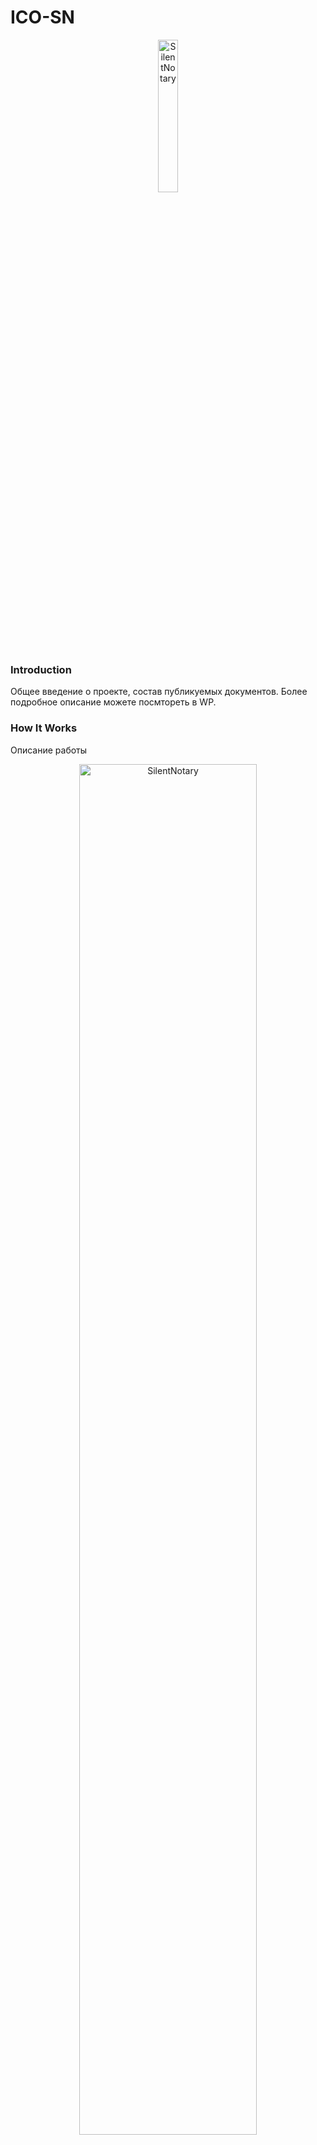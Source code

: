 # ICO-SN
<p align="center">
<img src="https://github.com/SilentNotary/ICO-SN/blob/master/logo_SN_png_256%D1%85256.png" width="25%" alt="SilentNotary">
</p>

### Introduction
Общее введение о проекте, состав публикуемых документов. Более подробное описание можете посмтореть в WP.

### How It Works
Описание работы
<p align="center">
<img src="https://github.com/SilentNotary/ICO-SN/blob/master/Shema_4.png" width="75%" alt="SilentNotary">
</p>

### Состав публикуемых документов


| Smartcontract| Description                              | Note |
| -------- |:----:|:-----:|:------:| ---- |
| <a href="https://www.bitfinex.com" target="_blank">Token</a> | ✓ | ✓ | ✓ |
| <a href="https://www.bitfinex.com" target="_blank">Crowdsale</a> | ✓ | ✓ | ✓ |
| <a href="https://www.bitfinex.com" target="_blank">MultiSign</a> | ✓ | ✓ | ✓ |
| <a href="https://www.bitfinex.com" target="_blank">SilentNotary_demo</a> | ✓ | ✓ | ✓ |

Smartcontract | Default Value | Description
| ------------ | ------------------- | ------------- |
| Token | link | The demo mode will show the spreads but won't actually trade anything |
| Crowdsale| link | The demo mode will show the spreads but won't actually trade anything |
| MultiSign| link| The demo mode will show the spreads but won't actually trade anything |
| SilentNotary_demo| link | The demo mode will show the spreads but won't actually trade anything |

### Дисклаймер обращение.




